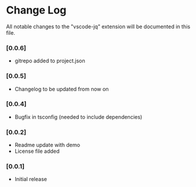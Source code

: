 # Change Log
All notable changes to the "vscode-jq" extension will be documented in this file.

### [0.0.6]
 - gitrepo added to project.json

### [0.0.5]
 - Changelog to be updated from now on

### [0.0.4]
 - Bugfix in tsconfig (needed to include dependencies)

### [0.0.2]
 - Readme update with demo
 - License file added

### [0.0.1]

 - Initial release